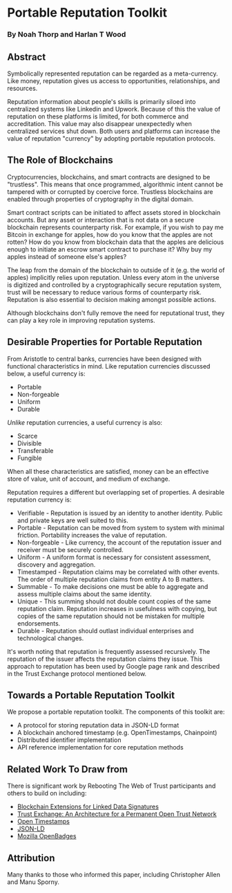 # Portable Reputation Toolkit

### By Noah Thorp and Harlan T Wood

## Abstract

Symbolically represented reputation can be regarded as a meta-currency. Like money, reputation gives us access to opportunities, relationships, and resources.

Reputation information about people's skills is primarily siloed into centralized systems like Linkedin and Upwork. Because of this the value of reputation on these platforms is limited, for both commerce and accreditation. This value may also disappear unexpectedly when centralized services shut down. Both users and platforms can increase the value of reputation "currency" by adopting portable reputation protocols.

## The Role of Blockchains

Cryptocurrencies, blockchains, and smart contracts are designed to be "trustless". This means that once programmed, algorithmic intent cannot be tampered with or corrupted by coercive force. Trustless blockchains are enabled through properties of cryptography in the digital domain.

Smart contract scripts can be initiated to affect assets stored in blockchain accounts. But any asset or interaction that is not data on a secure blockchain represents counterparty risk. For example, if you wish to pay me Bitcoin in exchange for apples, how do you know that the apples are not rotten? How do you know from blockchain data that the apples are delicious enough to initiate an escrow smart contract to purchase it? Why buy my apples instead of someone else's apples?

The leap from the domain of the blockchain to outside of it (e.g. the world of apples) implicitly relies upon reputation. Unless every atom in the universe is digitized and controlled by a cryptographically secure reputation system, trust will be necessary to reduce various forms of counterparty risk. Reputation is also essential to decision making amongst possible actions.

Although blockchains don't fully remove the need for reputational trust, they can play a key role in improving reputation systems.

## Desirable Properties for Portable Reputation

From Aristotle to central banks, currencies have been designed with functional characteristics in mind. Like reputation currencies discussed below, a useful currency is:
* Portable
* Non-forgeable
* Uniform
* Durable

_Unlike_ reputation currencies, a useful currency is also:
* Scarce
* Divisible
* Transferable
* Fungible 

When all these characteristics are satisfied, money can be an effective store of value, unit of account, and medium of exchange.

Reputation requires a different but overlapping set of properties.  A desirable reputation currency is:
* Verifiable - Reputation is issued by an identity to another identity. Public and private keys are well suited to this.
* Portable - Reputation can be moved from system to system with minimal friction. Portability increases the value of reputation.
* Non-forgeable - Like currency, the account of the reputation issuer and receiver must be securely controlled.
* Uniform - A uniform format is necessary for consistent assessment, discovery and aggregation.
* Timestamped - Reputation claims may be correlated with other events. The order of multiple reputation claims from entity A to B matters.
* Summable - To make decisions one must be able to aggregate and assess multiple claims about the same identity.
* Unique - This summing should not double count copies of the same reputation claim. Reputation increases in usefulness with copying, but copies of the same reputation should not be mistaken for multiple endorsements.
* Durable - Reputation should outlast individual enterprises and technological changes.

It's worth noting that reputation is frequently assessed recursively. The reputation of the issuer affects the reputation claims they issue. This approach to reputation has been used by Google page rank and described in the Trust Exchange protocol mentioned below.

## Towards a Portable Reputation Toolkit

We propose a portable reputation toolkit. The components of this toolkit are:
* A protocol for storing reputation data in JSON-LD format
* A blockchain anchored timestamp (e.g. OpenTimestamps, Chainpoint)
* Distributed identifier implementation
* API reference implementation for core reputation methods

## Related Work To Draw from

There is significant work by Rebooting The Web of Trust participants and others to build on including:
* [Blockchain Extensions for Linked Data Signatures](https://github.com/WebOfTrustInfo/rebooting-the-web-of-trust-fall2016/blob/master/topics-and-advance-readings/blockchain-extensions-for-linked-data-signatures.md)
* [Trust Exchange: An Architecture for a Permanent Open Trust Network](https://github.com/WebOfTrustInfo/rebooting-the-web-of-trust/blob/master/topics-and-advance-readings/Trust-Exchange-An-Architecture-for-a-Permanent-Open-Trust-Network.md)
* [Open Timestamps](https://github.com/WebOfTrustInfo/rebooting-the-web-of-trust-fall2016/blob/master/topics-and-advance-readings/opentimestamps.md)
* [JSON-LD](http://json-ld.org/)
* [Mozilla OpenBadges](http://openbadges.org/)

## Attribution

Many thanks to those who informed this paper, including Christopher Allen and Manu Sporny.
